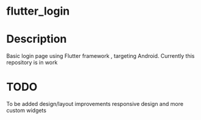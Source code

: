 # flutter_login

# Description
Basic login page using Flutter framework , targeting Android.
Currently this repository is in work
# TODO
To be added design/layout improvements
responsive design and more custom widgets
